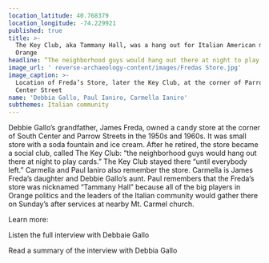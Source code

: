 ```yaml
---
location_latitude: 40.768379
location_longitude: -74.229921
published: true
title: >-
  The Key Club, aka Tammany Hall, was a hang out for Italian American men in
  Orange
headline: “The neighborhood guys would hang out there at night to play cards”
image_url: ' reverse-archaeology-content/images/Fredas Store.jpg'
image_caption: >-
  Location of Freda’s Store, later the Key Club, at the corner of Parrow and S.
  Center Street
name: 'Debbia Gallo, Paul Ianiro, Carmella Ianiro'
subthemes: Italian community
---
```

Debbie Gallo’s grandfather, James Freda, owned a candy store at the corner of South Center and Parrow Streets in the 1950s and 1960s. It was small store with a soda fountain and ice cream. After he retired, the store became a social club, called The Key Club: “the neighborhood guys would hang out there at night to play cards.” The Key Club stayed there “until everybody left.” Carmella and Paul Ianiro also remember the store. Carmella is James Freda’s daughter and Debbie Gallo’s aunt. Paul remembers that the Freda’s store was nicknamed “Tammany Hall” because all of the big players in Orange politics and the leaders of the Italian community would gather there on Sunday’s after services at nearby Mt. Carmel church.  

Learn more:

Listen the full interview with Debbaie Gallo  

Read a summary of the interview with Debbia Gallo

